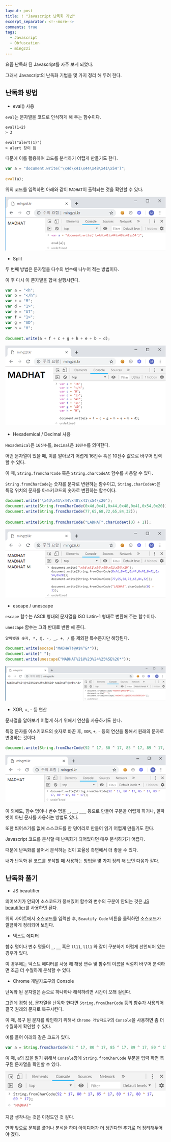 ```yaml
---
layout: post
title: ! "Javascript 난독화 기법"
excerpt_separator: <!--more-->
comments: true
tags:
  - Javascript
  - Obfuscation
  - mingzzi
---
```


요즘 난독화 된 Javascript를 자주 보게 되었다.  

그래서 Javascript의 난독화 기법을 몇 가지 정리 해 두려 한다.  

<!--more-->

## 난독화 방법  

* eval() 사용  

`eval`는 문자열을 코드로 인식하게 해 주는 함수이다.  

```
eval(1+2)
> 3

eval("alert(1)")
> alert 창이 뜸
```

때문에 이를 활용하여 코드를 분석하기 어렵게 만들기도 한다.  

```javascript
var a = "document.write('\x4d\x41\x44\x48\x41\x54')";

eval(a);
```

위의 코드를 입력하면 아래와 같이 `MADHAT`이 출력되는 것을 확인할 수 있다.  

![](/images/mingzzi/js_obfuscation/obfuscation_01.png)  

* Split

두 번째 방법은 문자열을 다수의 변수에 나누어 적는 방법이다.  

이 후 다시 이 문자열을 합쳐 실행시킨다.  

```javascript
var a = "<h";
var b = "</h";
var c = "M";
var d = "1>";
var e = "AT";
var f = "1>";
var g = "AD";
var h = "H";

document.write(a + f + c + g + h + e + b + d);
```

![](/images/mingzzi/js_obfuscation/obfuscation_02.png)  

* Hexademical / Decimal 사용  

`Hexademical`은 `16진수`를, `Decimal`은 `10진수`를 의미한다.  

어떤 문자열이 있을 때, 이를 알아보기 어렵게 16진수 혹은 10진수 값으로 바꾸어 입력할 수 있다.  

이 때, `String.fromCharCode` 혹은 `String.charCodeAt` 함수를 사용할 수 있다.  

`String.fromCharCode`는 숫자를 문자로 변환하는 함수이고, `String.charCodeAt`은 특정 위치의 문자를 아스키코드의 숫자로 변환하는 함수이다.  

```javascript
document.write('\x4d\x41\x44\x48\x41\x54\x20');
document.write(String.fromCharCode(0x4d,0x41,0x44,0x48,0x41,0x54,0x20));
document.write(String.fromCharCode(77,65,68,72,65,84,32));

document.write(String.fromCharCode("LADHAT".charCodeAt(0) + 1));
```

![](/images/mingzzi/js_obfuscation/obfuscation_03.png)  

* escape / unescape

`escape` 함수는 ASCII 형태의 문자열을 ISO Latin-1 형태로 변환해 주는 함수이다.  

`unescape` 함수는 그와 반대로 반환 해 준다.  

`알파벳과 숫자, *, @, -, _, +, /` 를 제외한 특수문자만 해당된다.  

```javascript
document.write(escape("MADHAT!@#$%^&*"));
document.write(" ");
document.write(unescape("MADHAT%21@%23%24%25%5E%26*"));
```

![](/images/mingzzi/js_obfuscation/obfuscation_04.png)  

* XOR, +, - 등 연산  

문자열을 알아보기 어렵게 하기 위해서 연산을 사용하기도 한다.  

특정 문자를 아스키코드의 숫자로 바꾼 후, `XOR`, `+`, `-` 등의 연산을 통해서 원래의 문자로 변경하는 것이다.  

```javascript
document.write(String.fromCharCode(92 ^ 17, 80 ^ 17, 85 ^ 17, 89 ^ 17, 80 ^ 17, 69 ^ 17));
```

![](/images/mingzzi/js_obfuscation/obfuscation_05.png)  

이 외에도, 함수 명이나 변수 명을 `_`, `__`, `___` 등으로 만들어 구분을 어렵게 하거나, 알파벳이 아닌 문자를 사용하는 방법도 있다.  

또한 띄어쓰기를 없애 소스코드를 한 덩어리로 만들어 읽기 어렵게 만들기도 한다.  

Javascript 코드를 분석할 때 난독화가 되어있다면 매우 분석하기가 어렵다.  

때문에 난독화를 풀어서 분석하는 것이 효율성 측면에서 더 좋을 수 있다.  

내가 난독화 된 코드를 분석할 때 사용하는 방법을 몇 가지 정리 해 보면 다음과 같다.  

## 난독화 풀기  

* JS beautifier  

띄어쓰기가 안되어 소스코드가 뭉쳐있어 함수와 변수의 구분이 안되는 것은 [JS beautifier](https://beautifier.io/)를 사용하면 된다.  

위의 사이트에서 소스코드를 입력한 후, `Beautify Code` 버튼을 클릭하면 소스코드가 깔끔하게 정리되어 보인다.  

* 텍스트 에디터  

함수 명이나 변수 명들이 `_`, `__` 혹은 `ll11`, `l1l1` 와 같이 구분하기 어렵게 선언되어 있는 경우가 있다.  

이 경우에는 텍스트 에디터를 사용 해 해당 변수 및 함수의 이름을 적절히 바꾸어 분석하면 조금 더 수월하게 분석할 수 있다.  

* Chrome 개발자도구의 Console

난독화 된 문자열은 손으로 하나하나 해석하려면 시간이 오래 걸린다.  

그런데 경험 상, 문자열을 난독화 한다면 `String.fromCharCode` 등의 함수가 사용되어 결국 원래의 문자로 복구시킨다.  

이 때, 복구 된 문자를 확인하기 위해서 `Chrome 개발자도구`의 `Console`을 사용하면 좀 더 수월하게 확인할 수 있다.  

예를 들어 아래와 같은 코드가 있다.  

```javascript
var a = String.fromCharCode(92 ^ 17, 80 ^ 17, 85 ^ 17, 89 ^ 17, 80 ^ 17, 69 ^ 17);
```

이 때, a의 값을 알기 위해서 `Console`창에 `String.fromCharCode` 부분을 입력 하면 복구된 문자열을 확인할 수 있다.  

![](/images/mingzzi/js_obfuscation/obfuscation_06.png)  

지금 생각나는 것은 이정도인 것 같다.  

만약 앞으로 문제를 풀거나 분석을 하며 아이디어가 더 생긴다면 추가로 더 정리해두어야 겠다.  